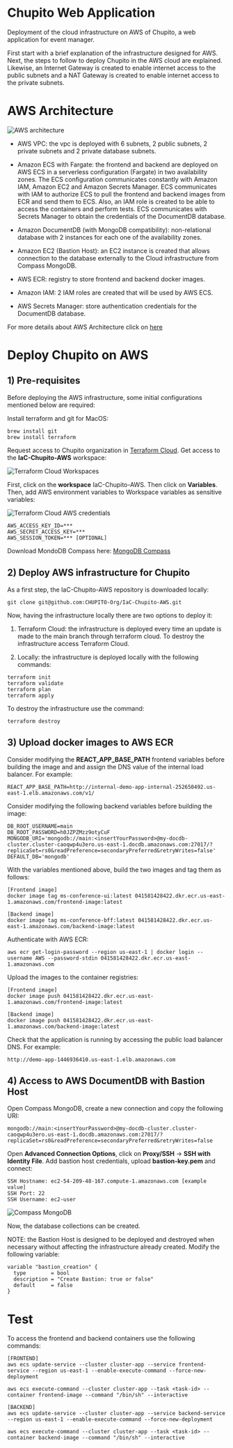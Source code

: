 # Chupito Web Application

Deployment of the cloud infrastructure on AWS of Chupito, a web application for event manager. 

First start with a brief explanation of the infrastructure designed for AWS. Next, the steps to follow to deploy Chupito in the AWS cloud are explained. Likewise, an Internet Gateway is created to enable internet access to the public subnets and a NAT Gateway is created to enable internet access to the private subnets.

# AWS Architecture

![AWS architecture](docs/ADR/architectureAWS_v3.png)

* AWS VPC: the vpc is deployed with 6 subnets, 2 public subnets, 2 private subnets and 2 private database subnets.

* Amazon ECS with Fargate: the frontend and backend are deployed on AWS ECS in a serverless configuration (Fargate) in two availability zones. The ECS configuration communicates constantly with Amazon IAM, Amazon EC2 and Amazon Secrets Manager. ECS communicates with IAM to authorize ECS to pull the frontend and backend images from ECR and send them to ECS. Also, an IAM role is created to be able to access the containers and perform tests. ECS communicates with Secrets Manager to obtain the credentials of the DocumentDB database.

* Amazon DocumentDB (with MongoDB compatibility): non-relational database with 2 instances for each one of the availability zones. 

* Amazon EC2 (Bastion Host): an EC2 instance is created that allows connection to the database externally to the Cloud infrastructure from Compass MongoDB.

* AWS ECR: registry to store frontend and backend docker images.

* Amazon IAM: 2 IAM roles are created that will be used by AWS ECS. 

* AWS Secrets Manager: store authentication credentials for the DocumentDB database.

For more details about AWS Architecture click on [here](docs/ADR/ArchitectureAWS_v3.md)

# Deploy Chupito on AWS

## 1) Pre-requisites

Before deploying the AWS infrastructure, some initial configurations mentioned below are required:

Install terraform and git for MacOS:

```
brew install git
brew install terraform
```

Request access to Chupito organization in [Terraform Cloud](https://app.terraform.io/app/Chupito/workspaces). Get access to the **IaC-Chupito-AWS** workspace:

![Terraform Cloud Workspaces](images/terraform_cloud_workspaces.png)

First, click on the **workspace** IaC-Chupito-AWS. Then click on **Variables**. Then, add AWS environment variables to Workspace variables as sensitive variables:

![Terraform Cloud AWS credentials](images/tf_ev.png)

```
AWS_ACCESS_KEY_ID=***
AWS_SECRET_ACCESS_KEY=***
AWS_SESSION_TOKEN=*** [OPTIONAL]
```

Download MondoDB Compass here: [MongoDB Compass](https://www.mongodb.com/try/download/compass)

## 2) Deploy AWS infrastructure for Chupito 

As a first step, the IaC-Chupito-AWS repository is downloaded locally:

```
git clone git@github.com:CHUPITO-Org/IaC-Chupito-AWS.git
```

Now, having the infrastructure locally there are two options to deploy it: 

1. Terraform Cloud: the infrastructure is deployed every time an update is made to the main branch through terraform cloud. To destroy the infrastructure access Terraform Cloud.

2. Locally: the infrastructure is deployed locally with the following commands:

```
terraform init
terraform validate
terraform plan
terraform apply
```

To destroy the infrastructure use the command:

```
terraform destroy
```

## 3) Upload docker images to AWS ECR

Consider modifying the **REACT_APP_BASE_PATH** frontend variables before building the image and and assign the DNS value of the internal load balancer. For example:

```
REACT_APP_BASE_PATH=http://internal-demo-app-internal-252650492.us-east-1.elb.amazonaws.com/v1/
```

Consider modifying the following backend variables before building the image:


```
DB_ROOT_USERNAME=main
DB_ROOT_PASSWORD=h0JZPZMzz9otyCuF
MONGODB_URI='mongodb://main:<insertYourPassword>@my-docdb-cluster.cluster-caoqwp4u3ero.us-east-1.docdb.amazonaws.com:27017/?replicaSet=rs0&readPreference=secondaryPreferred&retryWrites=false'
DEFAULT_DB='mongodb'
```

With the variables mentioned above, build the two images and tag them as follows:

```
[Frontend image]
docker image tag ms-conference-ui:latest 041581428422.dkr.ecr.us-east-1.amazonaws.com/frontend-image:latest

[Backend image]
docker image tag ms-conference-bff:latest 041581428422.dkr.ecr.us-east-1.amazonaws.com/backend-image:latest
```

Authenticate with AWS ECR:


```
aws ecr get-login-password --region us-east-1 | docker login --username AWS --password-stdin 041581428422.dkr.ecr.us-east-1.amazonaws.com
```

Upload the images to the container registries:

```
[Frontend image]
docker image push 041581428422.dkr.ecr.us-east-1.amazonaws.com/frontend-image:latest

[Backend image]
docker image push 041581428422.dkr.ecr.us-east-1.amazonaws.com/backend-image:latest
```

Check that the application is running by accessing the public load balancer DNS. For example:

```
http://demo-app-1446936410.us-east-1.elb.amazonaws.com
```

## 4) Access to AWS DocumentDB with Bastion Host

Open Compass MongoDB, create a new connection and copy the following URI:

```
mongodb://main:<insertYourPassword>@my-docdb-cluster.cluster-caoqwp4u3ero.us-east-1.docdb.amazonaws.com:27017/?replicaSet=rs0&readPreference=secondaryPreferred&retryWrites=false
```

Open **Advanced Connection Options**, click on **Proxy/SSH** -> **SSH with Identity File**. Add bastion host credentials, upload **bastion-key.pem** and connect:

```
SSH Hostname: ec2-54-209-48-167.compute-1.amazonaws.com [example value]
SSH Port: 22
SSH Username: ec2-user
```

![Compass MongoDB](images/compass_connection.png)

Now, the database collections can be created.

NOTE: the Bastion Host is designed to be deployed and destroyed when necessary without affecting the infrastructure already created. Modify the following variable:

```
variable "bastion_creation" {
  type        = bool
  description = "Create Bastion: true or false"
  default     = false
}
```

# Test

To access the frontend and backend containers use the following commands:

```
[FRONTEND]
aws ecs update-service --cluster cluster-app --service frontend-service --region us-east-1 --enable-execute-command --force-new-deployment

aws ecs execute-command --cluster cluster-app --task <task-id> --container frontend-image --command "/bin/sh" --interactive

[BACKEND]
aws ecs update-service --cluster cluster-app --service backend-service --region us-east-1 --enable-execute-command --force-new-deployment

aws ecs execute-command --cluster cluster-app --task <task-id> --container backend-image --command "/bin/sh" --interactive
```